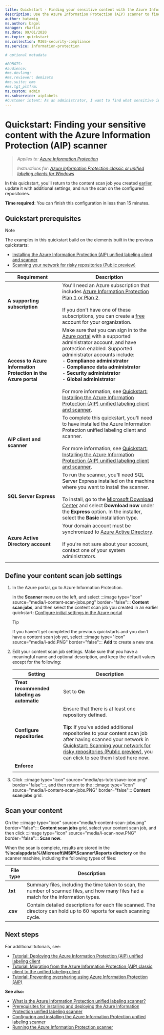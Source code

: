 ```yaml
---
title: Quickstart - Finding your sensitive content with the Azure Information Protection (AIP) scanner
description: Use the Azure Information Protection (AIP) scanner to find what sensitive information you have in files stored on-premises.
author: batamig
ms.author: bagol
manager: rkarlin
ms.date: 09/01/2020
ms.topic: quickstart
ms.collection: M365-security-compliance
ms.service: information-protection

# optional metadata

#ROBOTS:
#audience:
#ms.devlang:
#ms.reviewer: demizets
#ms.suite: ems
#ms.tgt_pltfrm:
ms.custom: admin
ms.subservice: aiplabels
#Customer intent: As an administrator, I want to find what sensitive information my organization stores on-premises
---
```


# Quickstart: Finding your sensitive content with the Azure Information Protection (AIP) scanner

>*Applies to: [Azure Information Protection](https://azure.microsoft.com/pricing/details/information-protection)*
>
> *Instructions for: [Azure Information Protection classic or unified labeling clients for Windows](faqs.md#whats-the-difference-between-the-azure-information-protection-classic-and-unified-labeling-clients)*

In this quickstart, you'll return to the content scan job you created [earlier](quickstart-install-client-scanner.md), update it with additional settings, and run the scan on the configured repositories.

**Time required:** You can finish this configuration in less than 15 minutes.

## Quickstart prerequisites

> [!NOTE]
> The examples in this quickstart build on the elements built in the previous quickstarts:    
>
> - [Installing the Azure Information Protection (AIP) unified labeling client and scanner](quickstart-install-client-scanner.md)
> - [Scanning your network for risky repositories (Public preview)](quickstart-scan-network.md)

|Requirement  |Description  |
|---------|---------|
|**A supporting subscription**     |  You'll need an Azure subscription that includes [Azure Information Protection Plan 1 or Plan 2](https://azure.microsoft.com/pricing/details/information-protection/). </br></br>If you don't have one of these subscriptions, you can create a [free](https://admin.microsoft.com/Signup/Signup.aspx?OfferId=87dd2714-d452-48a0-a809-d2f58c4f68b7) account for your organization.       |
|**Access to Azure Information Protection in the Azure portal** |Make sure that you can sign in to the [Azure portal](https://portal.azure.com/) with a supported administrator account, and have protection enabled. Supported administrator accounts include: </br>- **Compliance administrator**</br>- **Compliance data administrator**</br>- **Security administrator**</br>- **Global administrator** </br></br>For more information, see [Quickstart: Installing the Azure Information Protection (AIP) unified labeling client and scanner](quickstart-install-client-scanner.md).  |
|**AIP client and scanner**   |   To complete this quickstart, you'll need to have installed the Azure Information Protection unified labeling client and scanner. </br></br>For more information, see [Quickstart: Installing the Azure Information Protection (AIP) unified labeling client and scanner](quickstart-install-client-scanner.md). |
|**SQL Server Express**     | To run the scanner, you'll need SQL Server Express installed on the machine where you want to install the scanner. </br></br> To install, go to the [Microsoft Download Center](https://www.microsoft.com/sql-server/sql-server-editions-express) and select **Download now** under the **Express** option. In the installer, select the **Basic** installation type.        |
|**Azure Active Directory account**     |  Your domain account must be synchronized to [Azure Active Directory](https://azure.microsoft.com/services/active-directory/). </br></br>If you're not sure about your account, contact one of your system administrators.      |
| | | 

## Define your content scan job settings

1. In the Azure portal, go to Azure Information Protection. 

    In the **Scanner** menu on the left, and select :::image type="icon" source="media/i-content-scan-jobs.png" border="false"::: **Content scan jobs**, and then select the content scan job you created in an earlier quickstart: [Configure initial settings in the Azure portal](quickstart-install-client-scanner.md#configure-initial-settings-in-the-azure-portal)


    > [!TIP]
    > If you haven't yet completed the previous quickstarts and you don't have a content scan job yet, select :::image type="icon" source="media/i-add.PNG" border="false"::: **Add** to create a new one.
    >
 
1. Edit your content scan job settings. Make sure that you have a meaningful name and optional description, and keep the default values except for the following:
    
    |Setting  |Description  |
    |---------|---------|
    |**Treat recommended labeling as automatic**     | Set to **On**    |
    |**Configure repositories**     |Ensure that there is at least one repository defined. </br></br>**Tip**: If you've added additional repositories to your content scan job after having scanned your network in [Quickstart: Scanning your network for risky repositories (Public preview)](quickstart-scan-network.md),  you can click to see them listed here now.        |
    |**Enforce**     |         |Set to **On** **|
    | | |

 1. Click :::image type="icon" source="media/qs-tutor/save-icon.png" border="false":::, and then return to the :::image type="icon" source="media/i-content-scan-jobs.PNG" border="false"::: **Content scan jobs** grid.

## Scan your content

On the :::image type="icon" source="media/i-content-scan-jobs.png" border="false"::: **Content scan jobs** grid, select your content scan job, and then click :::image type="icon" source="media/i-scan-now.PNG" border="false"::: **Scan now**.

When the scan is complete, results are stored in the **%localappdata%\Microsoft\MSIP\Scanner\Reports directory** on the scanner machine, including the following types of files:

|File type  |Description  |
|---------|---------|
|**.txt**    |Summary files, including the time taken to scan, the number of scanned files, and how many files had a match for the information types.         |
|**.csv**     |Contain detailed descriptions for each file scanned. The directory can hold up to 60 reports for each scanning cycle.         |

## Next steps

For additional tutorials, see:

- [Tutorial: Deploying the Azure Information Protection (AIP) unified labeling client](tutorial-deploy-client.md)
- [Tutorial: Migrating from the Azure Information Protection (AIP) classic client to the unified labeling client](tutorial-migrating-to-ul.md)
- [Tutorial: Preventing oversharing using Azure Information Protection (AIP)](tutorial-preventing-oversharing.md)

**See also:**

- [What is the Azure Information Protection unified labeling scanner?](deploy-aip-scanner.md)
- [Prerequisites for installing and deploying the Azure Information Protection unified labeling scanner](deploy-aip-scanner-prereqs.md)
- [Configuring and installing the Azure Information Protection unified labeling scanner](deploy-aip-scanner-configure-install.md)
- [Running the Azure Information Protection scanner](deploy-aip-scanner-manage.md)
